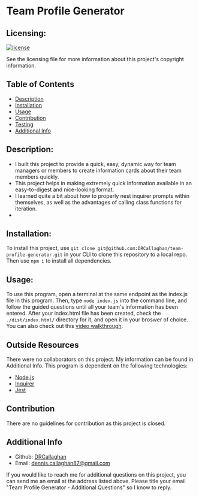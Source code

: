 # Team Profile Generator

  ## Licensing:
  [![license](https://img.shields.io/badge/license-The_Unlicense-blue)](https://shields.io/)

  See the licensing file for more information about this project's copyright information.

  ## Table of Contents
  - [Description](#description)
  - [Installation](#installation)
  - [Usage](#usage)
  - [Contribution](#contribution)
  - [Testing](#testing)
  - [Additional Info](#additional-info)

  ## Description:
  - I built this project to provide a quick, easy, dynamic way for team managers or members to create information cards about their team members quickly.
  - This project helps in making extremely quick information available in an easy-to-digest and nice-looking format.
  - I learned quite a bit about how to properly nest inquirer prompts within themselves, as well as the advantages of calling class functions for iteration.
  -

  ## Installation:
  To install this project, use `git clone git@github.com:DRCallaghan/team-profile-generator.git` in your CLI to clone this repository to a local repo. Then use `npm i` to install all dependencies.

  ## Usage:
  To use this program, open a terminal at the same endpoint as the index.js file in this program. Then, type `node index.js` into the command line, and follow the guided questions until all your team's information has been entered. After your index.html file has been created, check the `./dist/index.html/` directory for it, and open it in your broswer of choice. You can also check out this [video walkthrough](https://drive.google.com/file/d/1hBKthMtzV2RcJNR74i34m7cRn2Qd9WCi/view?usp=sharing).

  ## Outside Resources
  There were no collaborators on this project. My information can be found in Additional Info.
  This program is dependent on the following technologies:
  - [Node.js](https://nodejs.org/en/)
  - [Inquirer](https://www.npmjs.com/package/inquirer)
  - [Jest](https://www.npmjs.com/package/jest)


  ## Contribution
  There are no guidelines for contribution as this project is closed.

  ## Additional Info
  - Github: [DRCallaghan](https://github.com/DRCallaghan)
  - Email: dennis.callaghan87@gmail.com

  If you would like to reach me for additional questions on this project, you can send me an email at the address listed above. Please title your email "Team Profile Generator - Additional Questions" so I know to reply.